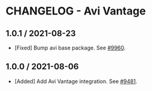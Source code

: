 # CHANGELOG - Avi Vantage

## 1.0.1 / 2021-08-23

* [Fixed] Bump avi base package. See [#9960](https://github.com/DataDog/integrations-core/pull/9960).

## 1.0.0 / 2021-08-06

* [Added] Add Avi Vantage integration. See [#9481](https://github.com/DataDog/integrations-core/pull/9481).

